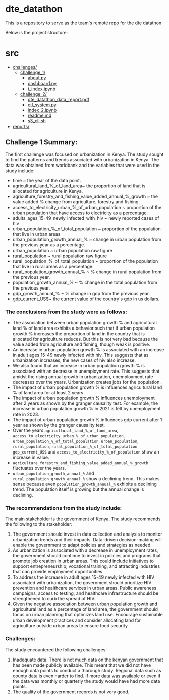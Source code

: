 # dte_datathon
This is a repository to serve as the team's remote repo for the dte datathon

Below is the project structure:
# src

* [challenges/](./src/challenges)
  * [challenge_1/](./src/challenges/challenge_1)
    * [about.py](./src/challenges/challenge_1/about.py)
    * [dashboard.py](./src/challenges/challenge_1/dashboard.py)
    * [t_index.ipynb](./src/challenges/challenge_1/t_index.ipynb)
  * [challenge_2/](./src/challenges/challenge_2)
    * [dte_datathon_data_report.pdf](./src/challenges/challenge_2/dte_datathon_data_report.pdf)
    * [etl_system.py](./src/challenges/challenge_2/etl_system.py)
    * [index_2.ipynb](./src/challenges/challenge_2/index_2.ipynb)
    * [readme.md](./src/challenges/challenge_2/readme.md)
    * [s3_cli.sh](./src/challenges/challenge_2/s3_cli.sh)
* [reports/](./src/reports)


## Challenge 1 Summary:
The first challenge was focused on urbanization in Kenya.
The study sought to find the patterns and trends associated with urbanization in Kenya.
The data was obtained from worldbank and the variables that were used in the study include:
* time ~ the year of the data point.
* agricultural_land_%_of_land_area~ the proportion of land that is allocated for agriculture in Kenya.
* agriculture_forestry_and_fishing_value_added_annual_%_growth ~ the value added % change from agriculture, forestry and fishing.
* access_to_electricity_urban_%_of_urban_population ~ proportion of the urban population that have access to electricity as a percentage.
* adults_ages_15-49_newly_infected_with_hiv ~ newly reported cases of hiv
* urban_population_%_of_total_population ~ proportion of the population that live in urban areas
* urban_population_growth_annual_% ~ change in urban population from the previous year as a percentage.
* urban_population ~ urban population raw figure
* rural_population ~ rural population raw figure
* rural_population_%_of_total_population ~ proportion of the population that live in rural areas as a percentage.
* rural_population_growth_annual_% ~ % change in rural population from the previous year.
* population_growth_annual_% ~ % change in the total population from the previous year.
* gdp_growth_annual_% ~ % change in gdp from the previous year.
* gdp_current_US$~ the current value of the country's gdp in us dollars.

### The conclusions from the study were as follows:
* The association between urban population growth % and agricultural land % of land area exhibits a behavior such that if urban population growth % increases the proportion of land in the country that is allocated for agriculture reduces. But this is not very bad because the value added from agriculture and fishing, though weak is positive.
* An increase in urban population growth % is associated with an increase in adult ages 15-49 newly infected with hiv. This suggests that as urbanization increases, the new cases of hiv also increase.
* We also found that an increase in urban population growth % is associated with an decrease in unemployment rate. This suggests that amidst the rising annual growth in urbanization, unemployment rate decreases over the years. Urbanization creates jobs for the population.
* The impact of urban population growth % is influences agricultural land % of land area for at least 2 years.
* The impact of urban population growth % influences unemployment after 2 years as shown by the granger causality test. For example, the increase in urban population growth % in 2021 is felt by unemployment rate in 2023.
* The impact of urban population growth % influences gdp current after 1 year as shown by the granger causality test.
*  Over the years `agricultural_land_%_of_land_area`, `access_to_electricity_urban_%_of_urban_population`, `urban_population_%_of_total_population`, `urban_population`, `rural_population`, `rural_population_%_of_total_population` `gdp_current_US$` and `access_to_electricity_%_of_population` show an increase in value.
* `agriculture_forestry_and_fishing_value_added_annual_%_growth` fluctuates over the years.
* `urban_population_growth_annual_%` and `rural_population_growth_annual_%` show a declining trend. This makes sense because even `population_growth_annual_%` exhibits a declining trend. The population itself is growing but the annual change is declining.

### The recommendations from the study include:
The main stakeholder is the government of Kenya. The study recommends the following to the stakeholder:
1. The government should invest in data collection and analysis to monitor urbanization trends and their impacts. Data-driven decision-making will enable the government to adapt policies and strategies as needed.
2. As urbanization is associated with a decrease in unemployment rates, the government should continue to invest in policies and programs that promote job creation in urban areas. This could include initiatives to support entrepreneurship, vocational training, and attracting industries that can provide employment opportunities.
3. To address the increase in adult ages 15-49 newly infected with HIV associated with urbanization, the government should prioritize HIV prevention and healthcare services in urban areas. Public awareness campaigns, access to testing, and healthcare infrastructure should be strengthened to curb the spread of HIV.
4. Given the negative association between urban population growth and agricultural land as a percentage of land area, the government should focus on urban planning that optimizes land use. Encourage sustainable urban development practices and consider allocating land for agriculture outside urban areas to ensure food security.

### Challenges:
The study encountered the following challenges:
1. Inadequate data. There is not much data on the kenyan government that has been made publicly available. This meant that we did not have enough data points to conduct a thorough study. Regional data such as county data is even harder to find. If more data was available or even if the data was monthly or quarterly the study would have had more data points.
2. The quality of the government records is not very good.
